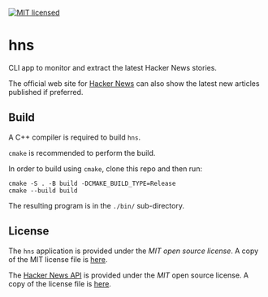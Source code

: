 [![MIT licensed](https://img.shields.io/badge/license-MIT-blue.svg)](https://raw.githubusercontent.com/hyperium/hyper/master/LICENSE)

# hns
CLI app to monitor and extract the latest Hacker News stories.

The official web site for [Hacker News](https://news.ycombinator.com/news) can
also show the latest new articles published if preferred.

## Build

A C++ compiler is required to build `hns`. 

`cmake` is recommended to perform the build. 

In order to build using `cmake`, clone this repo and then run:

```console
cmake -S . -B build -DCMAKE_BUILD_TYPE=Release
cmake --build build
```

The resulting program is in the `./bin/` sub-directory.

## License

The `hns` application is provided under the _MIT open source license_. A copy
of the MIT license file is [here](./LICENSE).

The [Hacker News API](https://github.com/HackerNews/API) is provided under the
_MIT_ open source license. A copy of the license file is
[here](https://github.com/HackerNews/API/blob/665205f324b95f60bc7889b543978f728c274c4a/LICENSE).